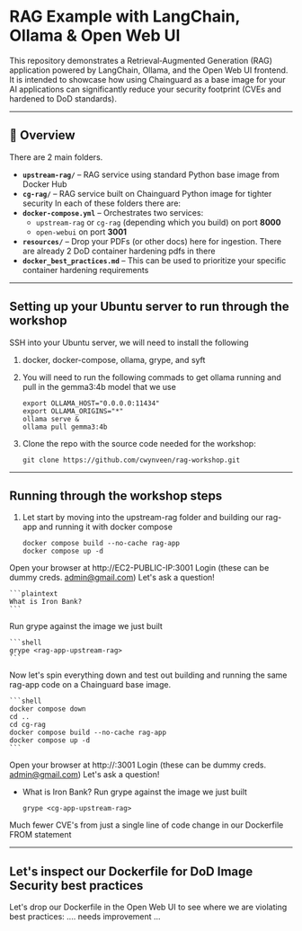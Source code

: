 # RAG Example with LangChain, Ollama & Open Web UI

This repository demonstrates a Retrieval‑Augmented Generation (RAG) application powered by LangChain, Ollama, and the Open Web UI frontend. It is intended to showcase how using Chainguard as a base image for your AI applications can significantly reduce your security footprint (CVEs and hardened to DoD standards).

---

## 🚀 Overview
There are 2 main folders. 
- **`upstream-rag/`** – RAG service using standard Python base image from Docker Hub 
- **`cg-rag/`** – RAG service built on Chainguard Python image for tighter security
In each of these folders there are:  
- **`docker-compose.yml`** – Orchestrates two services:
  - `upstream-rag` or `cg-rag` (depending which you build) on port **8000**  
  - `open-webui` on port **3001**  
- **`resources/`** – Drop your PDFs (or other docs) here for ingestion. There are already 2 DoD container hardening pdfs in there
- **`docker_best_practices.md`** – This can be used to prioritize your specific container hardening requirements

---

## Setting up your Ubuntu server to run through the workshop
SSH into your Ubuntu server, we will need to install the following 
1. docker, docker-compose, ollama, grype, and syft
2. You will need to run the following commads to get ollama running and pull in the gemma3:4b model that we use
 
    ```shell
    export OLLAMA_HOST="0.0.0.0:11434"
    export OLLAMA_ORIGINS="*"
    ollama serve &
    ollama pull gemma3:4b
    ```

3. Clone the repo with the source code needed for the workshop:

    ```shell
    git clone https://github.com/cwynveen/rag-workshop.git
    ```

---

## Running through the workshop steps
1. Let start by moving into the upstream-rag folder and building our rag-app and running it with docker compose

    ```shell
    docker compose build --no-cache rag-app
    docker compose up -d
    ```

Open your browser at http://EC2-PUBLIC-IP:3001
Login (these can be dummy creds. admin@gmail.com)
Let's ask a question!

    ```plaintext
    What is Iron Bank?
    ```
    
Run grype against the image we just built

    ```shell
    grype <rag-app-upstream-rag>
    ```

Now let's spin everything down and test out building and running the same rag-app code on a Chainguard base image.

    ```shell
    docker compose down
    cd ..
    cd cg-rag
    docker compose build --no-cache rag-app
    docker compose up -d
    ```

Open your browser at http://<EC2-PUBLIC-IP>:3001
Login (these can be dummy creds. admin@gmail.com)
Let's ask a question!
- What is Iron Bank?
Run grype against the image we just built
    ```shell
    grype <cg-app-upstream-rag>
    ```
Much fewer CVE's from just a single line of code change in our Dockerfile FROM statement

---

## Let's inspect our Dockerfile for DoD Image Security best practices
Let's drop our Dockerfile in the Open Web UI to see where we are violating best practices:
.... needs improvement ...


